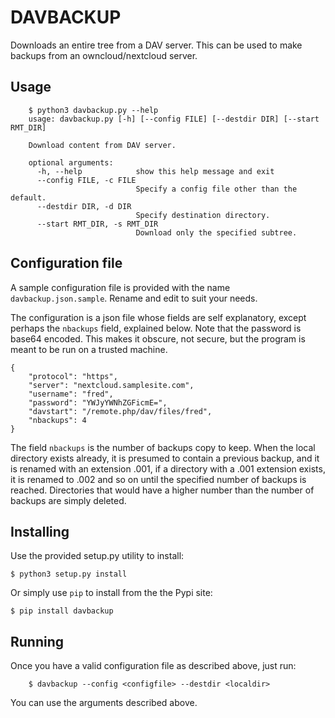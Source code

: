 DAVBACKUP
=========

Downloads an entire tree from a DAV server. This can be used to make backups from an owncloud/nextcloud server.

Usage
-----

```
    $ python3 davbackup.py --help
    usage: davbackup.py [-h] [--config FILE] [--destdir DIR] [--start RMT_DIR]
    
    Download content from DAV server.
    
    optional arguments:
      -h, --help            show this help message and exit
      --config FILE, -c FILE
                            Specify a config file other than the default.
      --destdir DIR, -d DIR
                            Specify destination directory.
      --start RMT_DIR, -s RMT_DIR
                            Download only the specified subtree.
```

Configuration file
------------------

A sample configuration file is provided with the name `davbackup.json.sample`. Rename and edit to suit your needs.

The configuration is a json file whose fields are self explanatory, except perhaps the `nbackups` field, explained below. Note that the password is base64 encoded. This makes it obscure, not secure, but the program is meant to be run on a trusted machine.

```
{
    "protocol": "https",
    "server": "nextcloud.samplesite.com",
    "username": "fred",
    "password": "YWJyYWNhZGFicmE=",
    "davstart": "/remote.php/dav/files/fred",
    "nbackups": 4
}

```

The field `nbackups` is the number of backups copy to keep. When the local directory exists already, it is presumed to contain a previous backup, and it is renamed with an extension .001, if a directory with a .001 extension exists, it is renamed to .002 and so on until the specified number of backups is reached. Directories that would have a higher number than the number of backups are simply deleted.

Installing
----------

Use the provided setup.py utility to install:

```
$ python3 setup.py install
```
Or simply use `pip` to install from the the Pypi site:
```
$ pip install davbackup
```


Running
-------

Once you have a valid configuration file as described above, just run:

```
    $ davbackup --config <configfile> --destdir <localdir>
```

You can use the arguments described above.

